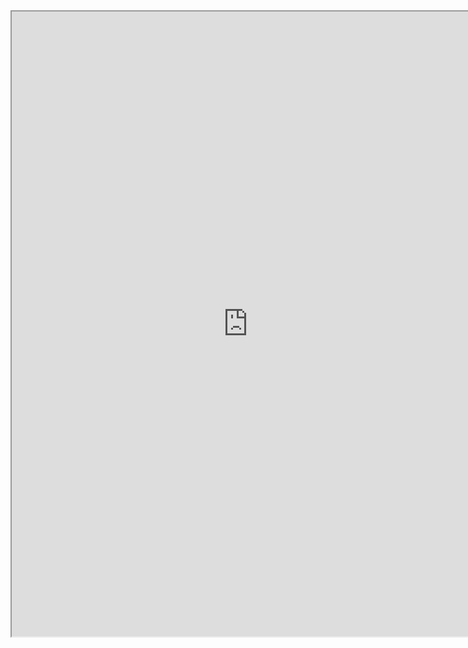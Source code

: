 <iframe src="https://nbviewer.jupyter.org/github/windmissing/programming_basics_for_ML/blob/master/jupyter/keras/thread.ipynb" width="150%" height="1000"></iframe>
